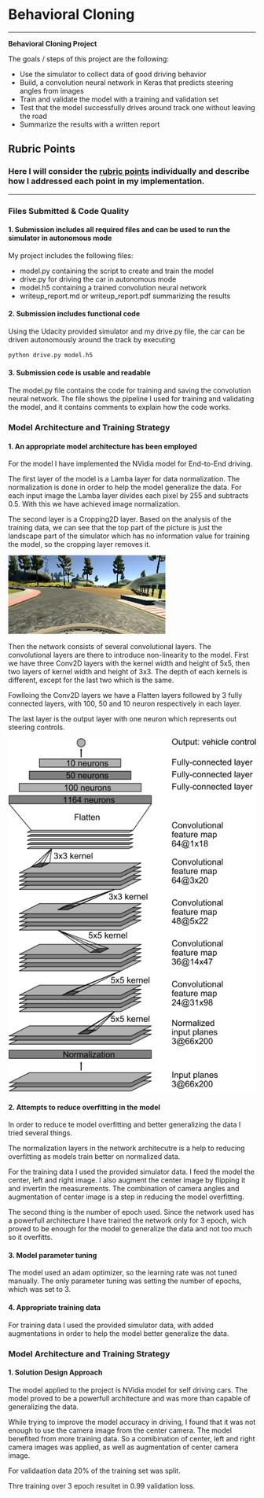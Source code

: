 # **Behavioral Cloning** 

---

**Behavioral Cloning Project**

The goals / steps of this project are the following:
* Use the simulator to collect data of good driving behavior
* Build, a convolution neural network in Keras that predicts steering angles from images
* Train and validate the model with a training and validation set
* Test that the model successfully drives around track one without leaving the road
* Summarize the results with a written report


[//]: # (Image References)

[image1]: ./examples/nvidia.png "Model Visualization"
[image2]: ./examples/training_image.jpg "Training Image"
[image3]: ./examples/placeholder_small.png "Recovery Image"
[image4]: ./examples/placeholder_small.png "Recovery Image"
[image5]: ./examples/placeholder_small.png "Recovery Image"
[image6]: ./examples/placeholder_small.png "Normal Image"
[image7]: ./examples/placeholder_small.png "Flipped Image"

## Rubric Points
### Here I will consider the [rubric points](https://review.udacity.com/#!/rubrics/432/view) individually and describe how I addressed each point in my implementation.  

---
### Files Submitted & Code Quality

#### 1. Submission includes all required files and can be used to run the simulator in autonomous mode

My project includes the following files:
* model.py containing the script to create and train the model
* drive.py for driving the car in autonomous mode
* model.h5 containing a trained convolution neural network 
* writeup_report.md or writeup_report.pdf summarizing the results

#### 2. Submission includes functional code
Using the Udacity provided simulator and my drive.py file, the car can be driven autonomously around the track by executing 
```sh
python drive.py model.h5
```

#### 3. Submission code is usable and readable

The model.py file contains the code for training and saving the convolution neural network. The file shows the pipeline I used for training and validating the model, and it contains comments to explain how the code works.

### Model Architecture and Training Strategy

#### 1. An appropriate model architecture has been employed
For the model I have implemented the NVidia model for End-to-End driving. 

The first layer of the model is a Lamba layer for data normalization. 
The normalization is done in order to help the model generalize the data. For each input image the Lamba layer divides each pixel 
by 255 and subtracts 0.5. With this we have achieved image normalization.

The second layer is a Cropping2D layer. Based on the analysis of the training data, we can see that the top part of the picture is 
just the landscape part of the simulator which has no information value for training the model, so the cropping layer removes it.

![alt text][image2]

Then the network consists of several convolutional layers. The convolutional layers are there to introduce non-linearity to the model. First we
have three Conv2D layers with the kernel width and height of 5x5, then two layers of kernel width and height of 3x3. The depth of each kernels is different, except for the last two which is the same.

Fowlloing the Conv2D layers we have a Flatten layers followed by 3 fully connected layers, with 100, 50 and 10  neuron respectively in each layer. 

The last layer is the output layer with one neuron which represents out steering controls. 

![alt text][image1]

#### 2. Attempts to reduce overfitting in the model

In order to reduce te model overfitting and better generalizing the data I tried several things.

The normalization layers in the network architecutre is a help to reducing overfitting as models train better on normalized data.

For the training data I used the provided simulator data. I feed the model the center, left and right image. I also augment the 
center image by flipping it and invertin the measurements. The combination of camera angles and augmentation of center image
is a step in reducing the model overfitting. 

The second thing is the number of epoch used. Since the network used has a powerfull architecture I have trained the network
only for 3 epoch, wich proved to be enough for the model to generalize the data and not too much so it overfitts. 

#### 3. Model parameter tuning

The model used an adam optimizer, so the learning rate was not tuned manually. The only parameter tuning was setting 
the number of epochs, which was set to 3.

#### 4. Appropriate training data

For training data I used the provided simulator data, with added augmentations in order to help the model
better generalize the data.

### Model Architecture and Training Strategy

#### 1. Solution Design Approach

The model applied to the project is NVidia model for self driving cars. The model proved to be a powerfull architecture 
and was more than capable of generalizing the data. 

While trying to improve the model accuracy in driving, I found that it was not enough to use the camera image from the center 
camera. The model benefited from more training data. So a comibination of center, left and right camera images was applied,
as well as augmentation of center camera image.

For validaation data 20% of the training set was split.

Thre training over 3 epoch resultet in 0.99 validation loss.

